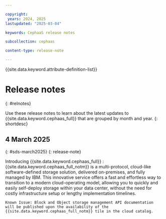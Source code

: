 ```yaml
---

copyright:
 years: 2024, 2025
lastupdated: "2025-03-04"

keywords: CephaaS release notes

subcollection: cephaas

content-type: release-note

---
```





{{site.data.keyword.attribute-definition-list}}



# Release notes
{: #relnotes}



Use these release notes to learn about the latest updates to {{site.data.keyword.cephaas_full}} that are grouped by month and year.
{: shortdesc}





## 4 March 2025
{: #sds-march2025}
{: release-note}

Introducing {{site.data.keyword.cephaas_full}}
:   {{site.data.keyword.cephaas_full_notm}} is a multi-protocol, cloud-like software-defined storage solution, delivered on-premises, and fully managed by IBM. This innovative service offers a fast and effortless way to transition to a modern cloud-operating model, allowing you to quickly and easily self-deploy storage within your data center, without the need for costly infrastructure setup or lengthy implementation timelines.

    Known Issue: Block and Object storage management API documentation will be published upon the availability of the {{site.data.keyword.cephaas_full_notm}} tile in the cloud catalog.
